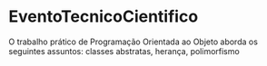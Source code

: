# EventoTecnicoCientifico
O trabalho prático de Programação Orientada ao Objeto aborda os seguintes assuntos: classes abstratas, herança, polimorfismo
